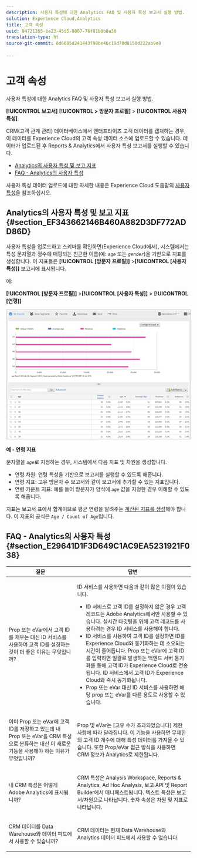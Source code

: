 ```yaml
---
description: 사용자 특성에 대한 Analytics FAQ 및 사용자 특성 보고서 실행 방법.
solution: Experience Cloud,Analytics
title: 고객 속성
uuid: 94721265-ba23-45d5-8807-76f81b0b8a30
translation-type: ht
source-git-commit: 8d6685d241443798be46c19d70d8150d222ab9e8

---
```



# 고객 속성

사용자 특성에 대한 Analytics FAQ 및 사용자 특성 보고서 실행 방법.

**[!UICONTROL 보고서]** **[!UICONTROL > 방문자 프로필]** > **[!UICONTROL 사용자 특성]**

CRM(고객 관계 관리) 데이터베이스에서 엔터프라이즈 고객 데이터를 캡처하는 경우, 이 데이터를 Experience Cloud의 고객 속성 데이터 소스에 업로드할 수 있습니다. 데이터가 업로드된 후 Reports &amp; Analytics에서 사용자 특성 보고서를 실행할 수 있습니다.

* [Analytics의 사용자 특성 및 보고 지표](/help/components/c-variables/dimensionslist/reports-customer-attributes.md#section_EF343662146B460A882D3DF772ADD86D)
* [FAQ - Analytics의 사용자 특성](/help/components/c-variables/dimensionslist/reports-customer-attributes.md#section_E29641D1F3D649C1AC9EA5231921F038)

사용자 특성 데이터 업로드에 대한 자세한 내용은 Experience Cloud 도움말의 [사용자 특성](https://docs.adobe.com/content/help/ko-KR/core-services/interface/customer-attributes/attributes.html)을 참조하십시오.

## Analytics의 사용자 특성 및 보고 지표 {#section_EF343662146B460A882D3DF772ADD86D}

사용자 특성을 업로드하고 스키마를 확인하면(Experience Cloud에서), 시스템에서는 특성 문자열과 정수에 매핑되는 친근한 이름(예: *`age`* 또는 *`gender`*)을 기반으로 지표를 생성합니다. 이 지표들은 **[!UICONTROL [방문자 프로필]]** >**[!UICONTROL [사용자 특성]]** 보고서에 표시됩니다.

예:

**[!UICONTROL [방문자 프로필]]** >**[!UICONTROL [사용자 특성]]** > **[!UICONTROL [연령]]**

![](assets/report_age.png)

**예 - 연령 지표**

문자열을 *`age`*&#x200B;로 지정하는 경우, 시스템에서 다음 지표 및 차원을 생성합니다.

* 연령 차원: 연령 특성을 기반으로 보고서를 실행할 수 있도록 해줍니다.
* 연령 지표: 고유 방문자 수 보고서와 같이 보고서에 추가할 수 있는 지표입니다.
* 연령 카운트 지표: 예를 들어 방문자가 양식에 *`age`* 값을 지정한 경우 이해할 수 있도록 해줍니다.

지표는 보고서 표에서 합계이므로 평균 연령을 알려주는 [계산된 지표를 생성](https://docs.adobe.com/content/help/ko-KR/analytics/components/calculated-metrics/cm-overview.html)해야 합니다. 이 지표의 공식은 `Age / Count of Age`입니다.

## FAQ - Analytics의 사용자 특성 {#section_E29641D1F3D649C1AC9EA5231921F038}

<table id="table_88631069013B408EBB0A810657662B36"> 
 <thead> 
  <tr> 
   <th colname="col1" class="entry"> 질문 </th> 
   <th colname="col2" class="entry"> 답변 </th> 
  </tr> 
 </thead>
 <tbody> 
  <tr> 
   <td colname="col1"> <p>Prop 또는 eVar에서 고객 ID를 채우는 대신 ID 서비스를 사용하여 고객 ID를 설정하는 것이 더 좋은 이유는 무엇입니까? </p> </td> 
   <td colname="col2"> <p>ID 서비스를 사용하면 다음과 같이 많은 이점이 있습니다. </p> 
    <ul id="ul_5D3659604D43419F9CA5920B4F93728E"> 
     <li id="li_BA2EF0715C5A47EFAFA7191CFAD088A4">ID 서비스로 고객 ID를 설정하지 않은 경우 고객 레코드는 Adobe Analytics에서만 사용할 수 있습니다. 실시간 타깃팅을 위해 고객 레코드를 사용하려는 경우 ID 서비스를 사용해야 합니다. </li> 
     <li id="li_228358684E474A298E39578D427BF932">ID 서비스를 사용하여 고객 ID를 설정하면 ID를 Experience Cloud와 동기화하는 데 소요되는 시간이 줄어듭니다. Prop 또는 eVar에 고객 ID를 입력하면 일괄로 발생하는 백엔드 서버 동기화를 통해 고객 ID가 Experience Cloud로 전송됩니다. ID 서비스에서 고객 ID가 Experience Cloud와 즉시 동기화됩니다. </li> 
     <li id="li_BCF28219E4014FCF9F747C3D8D270526"> Prop 또는 eVar 대신 ID 서비스를 사용하면 해당 prop 또는 eVar를 다른 용도로 사용할 수 있습니다. </li> 
    </ul> </td> 
  </tr> 
  <tr> 
   <td colname="col1"> <p>이미 Prop 또는 eVar에 고객 ID를 저장하고 있는데 내 Prop 또는 eVar을 CRM 특성으로 분류하는 대신 이 새로운 기능을 사용해야 하는 이유가 무엇입니까? </p> </td> 
   <td colname="col2"> <p>Prop 및 eVar는 [고유 수가 초과되었습니다] 제한 사항에 따라 달라집니다. 이 기능을 사용하면 무제한의 고객 ID 개수에 대해 특성 데이터를 가져올 수 있습니다. 또한 Prop/eVar 접근 방식을 사용하면 CRM 정보가 Analytics로 제한됩니다. </p> </td> 
  </tr> 
  <tr> 
   <td colname="col1"> <p>내 CRM 특성은 어떻게 Adobe Analytics에 표시됩니까? </p> </td> 
   <td colname="col2"> <p>CRM 특성은 Analysis Workspace, Reports &amp; Analytics, Ad Hoc Analysis, 보고 API 및 Report Builder에서 매니페스트됩니다. 텍스트 특성은 보고서/차원으로 나타납니다. 숫자 속성은 차원 및 지표로 나타납니다. </p> </td> 
  </tr> 
  <tr> 
   <td colname="col1"> <p>CRM 데이터를 Data Warehouse와 데이터 피드에서 사용할 수 있습니까? </p> </td> 
   <td colname="col2"> <p>CRM 데이터는 현재 Data Warehouse와 Analytics 데이터 피드에서 사용할 수 없습니다. </p> </td> 
  </tr> 
 </tbody> 
</table>


